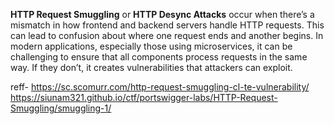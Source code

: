**HTTP Request Smuggling** or **HTTP Desync Attacks** occur when there’s a mismatch in how frontend and backend servers handle HTTP requests. This can lead to confusion about where one request ends and another begins. In modern applications, especially those using microservices, it can be challenging to ensure that all components process requests in the same way. If they don’t, it creates vulnerabilities that attackers can exploit.




reff- https://sc.scomurr.com/http-request-smuggling-cl-te-vulnerability/
https://siunam321.github.io/ctf/portswigger-labs/HTTP-Request-Smuggling/smuggling-1/
